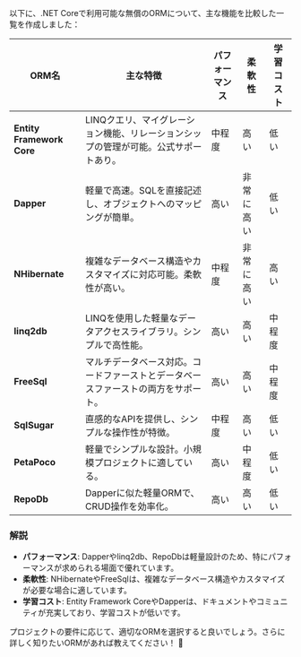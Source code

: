以下に、.NET Coreで利用可能な無償のORMについて、主な機能を比較した一覧を作成しました：

| ORM名                  | 主な特徴                                                                 | パフォーマンス | 柔軟性       | 学習コスト |
|------------------------|------------------------------------------------------------------------|--------------|------------|----------|
| **Entity Framework Core** | LINQクエリ、マイグレーション機能、リレーションシップの管理が可能。公式サポートあり。 | 中程度       | 高い         | 低い       |
| **Dapper**             | 軽量で高速。SQLを直接記述し、オブジェクトへのマッピングが簡単。          | 高い         | 非常に高い   | 低い       |
| **NHibernate**         | 複雑なデータベース構造やカスタマイズに対応可能。柔軟性が高い。           | 中程度       | 非常に高い   | 高い       |
| **linq2db**            | LINQを使用した軽量なデータアクセスライブラリ。シンプルで高性能。          | 高い         | 高い         | 中程度     |
| **FreeSql**            | マルチデータベース対応。コードファーストとデータベースファーストの両方をサポート。 | 高い         | 高い         | 中程度     |
| **SqlSugar**           | 直感的なAPIを提供し、シンプルな操作性が特徴。                            | 中程度       | 高い         | 低い       |
| **PetaPoco**           | 軽量でシンプルな設計。小規模プロジェクトに適している。                   | 高い         | 中程度       | 低い       |
| **RepoDb**             | Dapperに似た軽量ORMで、CRUD操作を効率化。                              | 高い         | 高い         | 低い       |

### 解説
- **パフォーマンス**: Dapperやlinq2db、RepoDbは軽量設計のため、特にパフォーマンスが求められる場面で優れています。
- **柔軟性**: NHibernateやFreeSqlは、複雑なデータベース構造やカスタマイズが必要な場合に適しています。
- **学習コスト**: Entity Framework CoreやDapperは、ドキュメントやコミュニティが充実しており、学習コストが低いです。

プロジェクトの要件に応じて、適切なORMを選択すると良いでしょう。さらに詳しく知りたいORMがあれば教えてください！ 🚀

